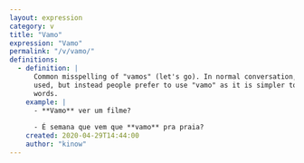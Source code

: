 ```yaml
---
layout: expression
category: v
title: "Vamo"
expression: "Vamo"
permalink: "/v/vamo/"
definitions:
  - definition: |
      Common misspelling of "vamos" (let's go). In normal conversation, in rare cases "vamos" is
      used, but instead people prefer to use "vamo" as it is simpler to say and connect with other
      words.
    example: |
      - **Vamo** ver um filme?
      
      - É semana que vem que **vamo** pra praia?
    created: 2020-04-29T14:44:00
    author: "kinow"
---
```

